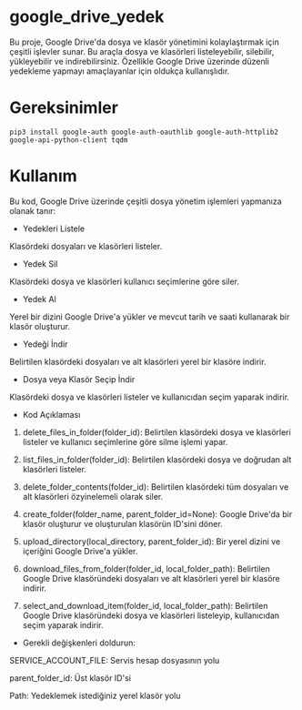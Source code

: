 # google_drive_yedek

Bu proje, Google Drive'da dosya ve klasör yönetimini kolaylaştırmak için çeşitli işlevler sunar. Bu araçla dosya ve klasörleri listeleyebilir, silebilir, yükleyebilir ve indirebilirsiniz. Özellikle Google Drive üzerinde düzenli yedekleme yapmayı amaçlayanlar için oldukça kullanışlıdır.

# Gereksinimler

` pip3 install google-auth google-auth-oauthlib google-auth-httplib2 google-api-python-client tqdm `


# Kullanım

Bu kod, Google Drive üzerinde çeşitli dosya yönetim işlemleri yapmanıza olanak tanır:

* Yedekleri Listele

Klasördeki dosyaları ve klasörleri listeler.

* Yedek Sil

Klasördeki dosya ve klasörleri kullanıcı seçimlerine göre siler.

* Yedek Al

Yerel bir dizini Google Drive'a yükler ve mevcut tarih ve saati kullanarak bir klasör oluşturur.

* Yedeği İndir

Belirtilen klasördeki dosyaları ve alt klasörleri yerel bir klasöre indirir.

* Dosya veya Klasör Seçip İndir

Klasördeki dosya ve klasörleri listeler ve kullanıcıdan seçim yaparak indirir.

* Kod Açıklaması

1. delete_files_in_folder(folder_id): Belirtilen klasördeki dosya ve klasörleri listeler ve kullanıcı seçimlerine göre silme işlemi yapar.

2. list_files_in_folder(folder_id): Belirtilen klasördeki dosya ve doğrudan alt klasörleri listeler.

3. delete_folder_contents(folder_id): Belirtilen klasördeki tüm dosyaları ve alt klasörleri özyinelemeli olarak siler.

4. create_folder(folder_name, parent_folder_id=None): Google Drive'da bir klasör oluşturur ve oluşturulan klasörün ID'sini döner.

5. upload_directory(local_directory, parent_folder_id): Bir yerel dizini ve içeriğini Google Drive'a yükler.

6. download_files_from_folder(folder_id, local_folder_path): Belirtilen Google Drive klasöründeki dosyaları ve alt klasörleri yerel bir klasöre indirir.

7. select_and_download_item(folder_id, local_folder_path): Belirtilen Google Drive klasöründeki dosya ve klasörleri listeleyip, kullanıcıdan seçim yaparak indirir.

* Gerekli değişkenleri doldurun:

SERVICE_ACCOUNT_FILE: Servis hesap dosyasının yolu

parent_folder_id: Üst klasör ID'si

Path: Yedeklemek istediğiniz yerel klasör yolu
